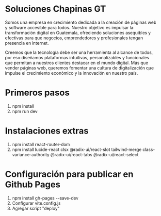 # Soluciones Chapinas GT
Somos una empresa en crecimiento dedicada a la creación de páginas web y software accesible para todos. Nuestro objetivo es impulsar la transformación digital en Guatemala, ofreciendo soluciones asequibles y efectivas para que negocios, emprendedores y profesionales tengan presencia en internet.

Creemos que la tecnología debe ser una herramienta al alcance de todos, por eso diseñamos plataformas intuitivas, personalizables y funcionales que permitan a nuestros clientes destacar en el mundo digital. Más que vender páginas web, queremos fomentar una cultura de digitalización que impulse el crecimiento económico y la innovación en nuestro país.


# Primeros pasos
1. npm install
2. npm run dev

# Instalaciones extras
1. npm install react-router-dom
2. npm install lucide-react clsx @radix-ui/react-slot tailwind-merge class-variance-authority @radix-ui/react-tabs @radix-ui/react-select

# Configuración para publicar en Github Pages
1. npm install gh-pages --save-dev
2. Configurar vite.config.js
3. Agregar script "deploy" 